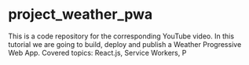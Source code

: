 # project_weather_pwa
This is a code repository for the corresponding YouTube video. In this tutorial we are going to build, deploy and publish a Weather Progressive Web App. Covered topics: React.js, Service Workers, P
